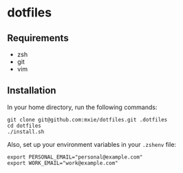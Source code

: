 dotfiles
========

Requirements
------------
* zsh
* git
* vim

Installation
------------

In your home directory, run the following commands:

    git clone git@github.com:mxie/dotfiles.git .dotfiles
    cd dotfiles
    ./install.sh


Also, set up your environment variables in your `.zshenv` file:

    export PERSONAL_EMAIL="personal@example.com"
    export WORK_EMAIL="work@example.com"
